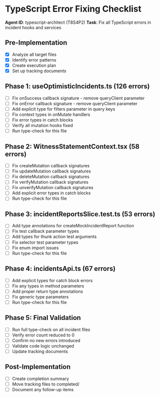 # TypeScript Error Fixing Checklist
**Agent ID**: typescript-architect (T8S4P2)
**Task**: Fix all TypeScript errors in incident hooks and services

## Pre-Implementation
- [x] Analyze all target files
- [x] Identify error patterns
- [x] Create execution plan
- [x] Set up tracking documents

## Phase 1: useOptimisticIncidents.ts (126 errors)
- [ ] Fix onSuccess callback signature - remove queryClient parameter
- [ ] Fix onError callback signature - remove queryClient parameter
- [ ] Add explicit type for filters parameter in query keys
- [ ] Fix context types in onMutate handlers
- [ ] Fix error types in catch blocks
- [ ] Verify all mutation hooks fixed
- [ ] Run type-check for this file

## Phase 2: WitnessStatementContext.tsx (58 errors)
- [ ] Fix createMutation callback signatures
- [ ] Fix updateMutation callback signatures
- [ ] Fix deleteMutation callback signatures
- [ ] Fix verifyMutation callback signatures
- [ ] Fix unverifyMutation callback signatures
- [ ] Add explicit error types in catch blocks
- [ ] Run type-check for this file

## Phase 3: incidentReportsSlice.test.ts (53 errors)
- [ ] Add type annotations for createMockIncidentReport function
- [ ] Fix test callback parameter types
- [ ] Add types for thunk action test arguments
- [ ] Fix selector test parameter types
- [ ] Fix enum import issues
- [ ] Run type-check for this file

## Phase 4: incidentsApi.ts (67 errors)
- [ ] Add explicit types for catch block errors
- [ ] Fix any types in method parameters
- [ ] Add proper return type annotations
- [ ] Fix generic type parameters
- [ ] Run type-check for this file

## Phase 5: Final Validation
- [ ] Run full type-check on all incident files
- [ ] Verify error count reduced to 0
- [ ] Confirm no new errors introduced
- [ ] Validate code logic unchanged
- [ ] Update tracking documents

## Post-Implementation
- [ ] Create completion summary
- [ ] Move tracking files to completed/
- [ ] Document any follow-up items

